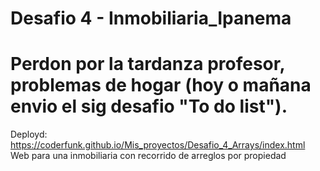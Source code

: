 # Desafio 4 - Inmobiliaria_Ipanema
# <b>Perdon por la tardanza profesor, problemas de hogar (hoy o mañana envio el sig desafio "To do list").</b>
Deployd: https://coderfunk.github.io/Mis_proyectos/Desafio_4_Arrays/index.html <br>
Web para una inmobiliaria con recorrido de arreglos por propiedad <br>
